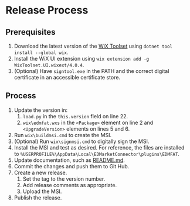 # Release Process

## Prerequisites

1. Download the latest version of the [WiX Toolset](https://wixtoolset.org/releases/) using `dotnet tool install --global wix`.
2. Install the WiX UI extension using `wix extension add -g WixToolset.UI.wixext/4.0.4`.
4. (Optional) Have `signtool.exe` in the PATH and the correct digital certificate in an accessible certificate store.

## Process

1. Update the version in:
    1. `load.py` in the `this.version` field on line 22.
    2. `wix\edmfat.wxs` in the `<Package>` element on line 2 and `<UpgradeVersion>` elements on lines 5 and 6.
2. Run `wix\buildmsi.cmd` to create the MSI.
3. (Optional) Run `wix\signmsi.cmd` to digitally sign the MSI.
4. Install the MSI and test as desired. For reference, the files are installed to `%USERPROFILE%\AppData\Local\EDMarketConnector\plugins\EDMFAT`.
5. Update documentation, such as [README.md](../README.md).
6. Commit the changes and push them to Git Hub.
7. Create a new release.
    1. Set the tag to the version number.
    2. Add release comments as appropriate.
    3. Upload the MSI.
8. Publish the release.
